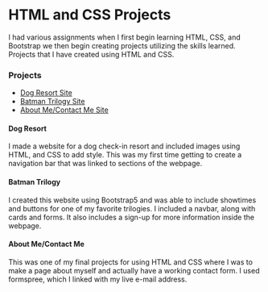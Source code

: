 # HTML and CSS Projects

I had various assignments when I first begin learning HTML, CSS, and Bootstrap we then begin creating projects utilizing the skills learned.
Projects that I have created using HTML and CSS.

### Projects

* [Dog Resort Site](https://github.com/MikeF0926/HTML-and-CSS-Projects/tree/main/One-Page%20Website)
* [Batman Trilogy Site](https://github.com/MikeF0926/HTML-and-CSS-Projects/tree/main/bootstrap4_project)
* [About Me/Contact Me Site](https://github.com/MikeF0926/HTML-and-CSS-Projects/tree/main/Portfolio_Project)
              
#### Dog Resort

I made a website for a dog check-in resort and included images using HTML, and CSS to add style. This was my first time getting to create a navigation bar that was linked to sections of the webpage.

#### Batman Trilogy

I created this website using Bootstrap5 and was able to include showtimes and buttons for one of my favorite trilogies. I included a navbar, along with cards and forms. It also includes a sign-up for more information inside the webpage.

#### About Me/Contact Me

This was one of my final projects for using HTML and CSS where I was to make a page about myself and actually have a working contact form. I used formspree, which I linked with my live e-mail address.
